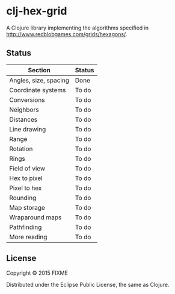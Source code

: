# clj-hex-grid

A Clojure library implementing the algorithms specified in http://www.redblobgames.com/grids/hexagons/.

## Status

| Section | Status |
| -- | -- |
| Angles, size, spacing | Done |
| Coordinate systems | To do |
| Conversions | To do |
| Neighbors | To do |
| Distances | To do |
| Line drawing | To do |
| Range | To do |
| Rotation | To do |
| Rings | To do |
| Field of view | To do |
| Hex to pixel | To do |
| Pixel to hex | To do |
| Rounding | To do |
| Map storage | To do |
| Wraparound maps | To do |
| Pathfinding | To do |
| More reading | To do |

## License

Copyright © 2015 FIXME

Distributed under the Eclipse Public License, the same as Clojure.
